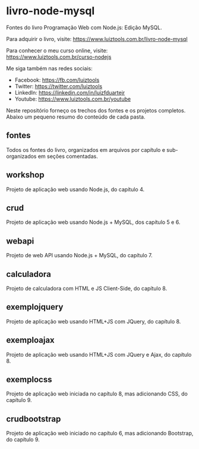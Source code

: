 # livro-node-mysql
Fontes do livro Programação Web com Node.js: Edição MySQL.

Para adquirir o livro, visite: https://www.luiztools.com.br/livro-node-mysql

Para conhecer o meu curso online, visite: https://www.luiztools.com.br/curso-nodejs

Me siga também nas redes sociais:
- Facebook: https://fb.com/luiztools
- Twitter: https://twitter.com/luiztools
- LinkedIn: https://linkedin.com/in/luizfduartejr
- Youtube: https://www.luiztools.com.br/youtube

Neste repositório forneço os trechos dos fontes e os projetos completos. Abaixo um pequeno resumo do conteúdo de cada pasta.

## fontes
Todos os fontes do livro, organizados em arquivos por capítulo e sub-organizados em seções comentadas.

## workshop
Projeto de aplicação web usando Node.js, do capítulo 4.

## crud
Projeto de aplicação web usando Node.js + MySQL, dos capítulo 5 e 6.

## webapi
Projeto de web API usando Node.js + MySQL, do capítulo 7.

## calculadora
Projeto de calculadora com HTML e JS Client-Side, do capítulo 8.

## exemplojquery
Projeto de aplicação web usando HTML+JS com JQuery, do capítulo 8.

## exemploajax
Projeto de aplicação web usando HTML+JS com JQuery e Ajax, do capítulo 8.

## exemplocss
Projeto de aplicação web iniciada no capítulo 8, mas adicionando CSS, do capítulo 9.

## crudbootstrap
Projeto de aplicação web iniciado no capítulo 6, mas adicionando Bootstrap, do capítulo 9.

